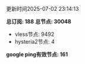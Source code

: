 更新时间2025-07-02 23:14:13

**总订阅: 188**
**总节点: 30048**
- vless节点: 9492
- hysteria2节点: 4

**google ping有效节点: 161**
